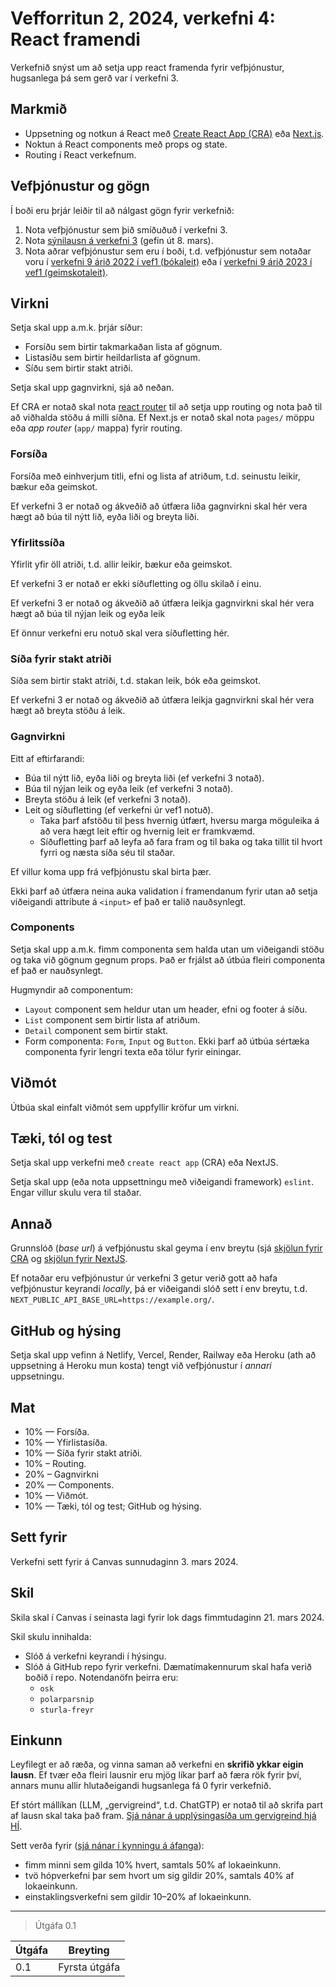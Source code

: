 # Vefforritun 2, 2024, verkefni 4: React framendi

Verkefnið snýst um að setja upp react framenda fyrir vefþjónustur, hugsanlega þá sem gerð var í verkefni 3.

## Markmið

- Uppsetning og notkun á React með [Create React App (CRA)](https://create-react-app.dev/) eða [Next.js](https://nextjs.org/).
- Noktun á React components með props og state.
- Routing í React verkefnum.

## Vefþjónustur og gögn

Í boði eru þrjár leiðir til að nálgast gögn fyrir verkefnið:

1. Nota vefþjónustur sem þið smíðuðuð í verkefni 3.
2. Nota [sýnilausn á verkefni 3](https://github.com/vefforritun/vef2-2023-v3-synilausn) (gefin út 8. mars).
3. Nota aðrar vefþjónustur sem eru í boði, t.d. vefþjónustur sem notaðar voru í [verkefni 9 árið 2022 í vef1 (bókaleit)](https://github.com/vefforritun/vef1-2022-v9) eða í [verkefni 9 árið 2023 í vef1 (geimskotaleit)](https://github.com/vefforritun/vef1-2023-v9).

## Virkni

Setja skal upp a.m.k. þrjár síður:

- Forsíðu sem birtir takmarkaðan lista af gögnum.
- Listasíðu sem birtir heildarlista af gögnum.
- Síðu sem birtir stakt atriði.

Setja skal upp gagnvirkni, sjá að neðan.

Ef CRA er notað skal nota [react router](https://reactrouter.com/en/main) til að setja upp routing og nota það til að viðhalda stöðu á milli síðna. Ef Next.js er notað skal nota `pages/` möppu eða _app router_ (`app/` mappa) fyrir routing.

### Forsíða

Forsíða með einhverjum titli, efni og lista af atriðum, t.d. seinustu leikir, bækur eða geimskot.

Ef verkefni 3 er notað og ákveðið að útfæra liða gagnvirkni skal hér vera hægt að búa til nýtt lið, eyða liði og breyta liði.

### Yfirlitssíða

Yfirlit yfir öll atriði, t.d. allir leikir, bækur eða geimskot.

Ef verkefni 3 er notað er ekki síðufletting og öllu skilað í einu.

Ef verkefni 3 er notað og ákveðið að útfæra leikja gagnvirkni skal hér vera hægt að búa til nýjan leik og eyða leik

Ef önnur verkefni eru notuð skal vera síðufletting hér.

### Síða fyrir stakt atriði

Síða sem birtir stakt atriði, t.d. stakan leik, bók eða geimskot.

Ef verkefni 3 er notað og ákveðið að útfæra leikja gagnvirkni skal hér vera hægt að breyta stöðu á leik.

### Gagnvirkni

Eitt af eftirfarandi:

- Búa til nýtt lið, eyða liði og breyta liði (ef verkefni 3 notað).
- Búa til nýjan leik og eyða leik (ef verkefni 3 notað).
- Breyta stöðu á leik (ef verkefni 3 notað).
- Leit og síðufletting (ef verkefni úr vef1 notuð).
  - Taka þarf afstöðu til þess hvernig útfært, hversu marga möguleika á að vera hægt leit eftir og hvernig leit er framkvæmd.
  - Síðufletting þarf að leyfa að fara fram og til baka og taka tillit til hvort fyrri og næsta síða séu til staðar.

Ef villur koma upp frá vefþjónustu skal birta þær.

Ekki þarf að útfæra neina auka validation í framendanum fyrir utan að setja viðeigandi attribute á `<input>` ef það er talið nauðsynlegt.

### Components

Setja skal upp a.m.k. fimm componenta sem halda utan um viðeigandi stöðu og taka við gögnum gegnum props. Það er frjálst að útbúa fleiri componenta ef það er nauðsynlegt.

Hugmyndir að componentum:

- `Layout` component sem heldur utan um header, efni og footer á síðu.
- `List` component sem birtir lista af atriðum.
- `Detail` component sem birtir stakt.
- Form componenta: `Form`, `Input` og `Button`. Ekki þarf að útbúa sértæka componenta fyrir lengri texta eða tölur fyrir einingar.

## Viðmót

Útbúa skal einfalt viðmót sem uppfyllir kröfur um virkni.

## Tæki, tól og test

Setja skal upp verkefni með `create react app` (CRA) eða NextJS.

Setja skal upp (eða nota uppsettningu með viðeigandi framework) `eslint`. Engar villur skulu vera til staðar.

## Annað

Grunnslóð (_base url_) á vefþjónustu skal geyma í env breytu (sjá [skjölun fyrir CRA](https://create-react-app.dev/docs/adding-custom-environment-variables/) og [skjölun fyrir NextJS](https://nextjs.org/docs/pages/building-your-application/configuring/environment-variables#exposing-environment-variables-to-the-browser).

Ef notaðar eru vefþjónustur úr verkefni 3 getur verið gott að hafa vefþjónustur keyrandi _locally_, þá er viðeigandi slóð sett í env breytu, t.d. `NEXT_PUBLIC_API_BASE_URL=https://example.org/`.

## GitHub og hýsing

Setja skal upp vefinn á Netlify, Vercel, Render, Railway eða Heroku (ath að uppsetning á Heroku mun kosta) tengt við vefþjónustur í _annari_ uppsetningu.

## Mat

- 10% — Forsíða.
- 10% — Yfirlistasíða.
- 10% — Síða fyrir stakt atriði.
- 10% – Routing.
- 20% – Gagnvirkni
- 20% — Components.
- 10% — Viðmót.
- 10% — Tæki, tól og test; GitHub og hýsing.

## Sett fyrir

Verkefni sett fyrir á Canvas sunnudaginn 3. mars 2024.

## Skil

Skila skal í Canvas í seinasta lagi fyrir lok dags fimmtudaginn 21. mars 2024.

Skil skulu innihalda:

- Slóð á verkefni keyrandi í hýsingu.
- Slóð á GitHub repo fyrir verkefni. Dæmatímakennurum skal hafa verið boðið í repo. Notendanöfn þeirra eru:
  - `osk`
  - `polarparsnip`
  - `sturla-freyr`

## Einkunn

Leyfilegt er að ræða, og vinna saman að verkefni en **skrifið ykkar eigin lausn**. Ef tvær eða fleiri lausnir eru mjög líkar þarf að færa rök fyrir því, annars munu allir hlutaðeigandi hugsanlega fá 0 fyrir verkefnið.

Ef stórt mállíkan (LLM, „gervigreind“, t.d. ChatGTP) er notað til að skrifa part af lausn skal taka það fram. [Sjá nánar á upplýsingasíða um gervigreind hjá HÍ](https://gervigreind.hi.is/).

Sett verða fyrir ([sjá nánar í kynningu á áfanga](https://github.com/vefforritun/vef2-2024/blob/main/namsefni/01.kynning/1.kynning.md)):

- fimm minni sem gilda 10% hvert, samtals 50% af lokaeinkunn.
- tvö hópverkefni þar sem hvort um sig gildir 20%, samtals 40% af lokaeinkunn.
- einstaklingsverkefni sem gildir 10–20% af lokaeinkunn.

---

> Útgáfa 0.1

| Útgáfa | Breyting      |
| ------ | ------------- |
| 0.1    | Fyrsta útgáfa |

